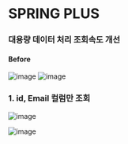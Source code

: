 # SPRING PLUS



### 대용량 데이터 처리 조회속도 개선

#### Before
![image](https://github.com/user-attachments/assets/b6e60338-38a6-45c2-b65b-74195150e4be)
![image](https://github.com/user-attachments/assets/856f0a5d-b192-41c3-8e63-c84b0e1217b3)

### 1. id, Email 컬럼만 조회
![image](https://github.com/user-attachments/assets/43c4901a-4c87-42fc-80ef-41c9897cb209)

![image](https://github.com/user-attachments/assets/b6cc00b1-1045-436c-84c3-d2b63e84719c)

